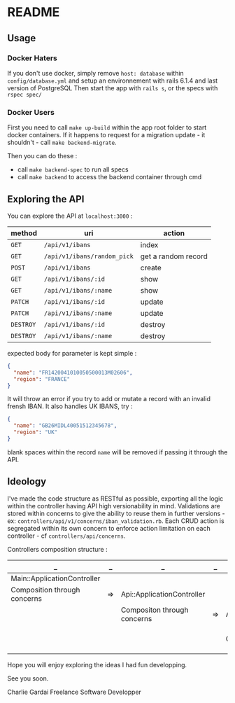 # README

## Usage

### Docker Haters

If you don't use docker, simply remove `host: database` within `config/database.yml` and setup an environnement with rails 6.1.4 and last version of PostgreSQL
Then start the app with `rails s`, or the specs with `rspec spec/`

### Docker Users

First you need to call `make up-build` within the app root folder to start docker containers.
If it happens to request for a migration update - it shouldn't - call `make backend-migrate`.

Then you can do these :

* call `make backend-spec` to run all specs
* call `make backend` to access the backend container through cmd

## Exploring the API

You can explore the API at `localhost:3000` :

method | uri | action
-------|-----|-------
`GET`|`/api/v1/ibans`|index
`GET`|`/api/v1/ibans/random_pick`|get a random record
`POST`|`/api/v1/ibans`|create
`GET`|`/api/v1/ibans/:id`|show
`GET`|`/api/v1/ibans/:name`|show
`PATCH`|`/api/v1/ibans/:id`|update
`PATCH`|`/api/v1/ibans/:name`|update
`DESTROY`|`/api/v1/ibans/:id`|destroy
`DESTROY`|`/api/v1/ibans/:name`|destroy

expected body for parameter is kept simple :
```json
{
  "name": "FR1420041010050500013M02606",
  "region": "FRANCE"
}
```

It will throw an error if you try to add or mutate a record with an invalid frensh IBAN.
It also handles UK IBANS, try :
```json
{
  "name": "GB26MIDL40051512345678",
  "region": "UK"
}
```

blank spaces within the record `name` will be removed if passing it through the API.

## Ideology

I've made the code structure as RESTful as possible, exporting all the logic within the controller having API high versionability in mind.
Validations are stored within concerns to give the ability to reuse them in further versions - ex: `controllers/api/v1/concerns/iban_validation.rb`.
Each CRUD action is segregated within its own concern to enforce action limitation on each controller - cf `controllers/api/concerns`.

Controllers composition structure :

_|_|_|_|_|_|_
-|-|-|-|-|-|-
Main::ApplicationController| | | | | |
Composition through concerns|=>|Api::ApplicationController| | | |
| | |Compositon through concerns|=>|Api::V{n}::ApplicationController| | |
| | | | |Composition through concern|=>|Model specific controller



Hope you will enjoy exploring the ideas I had fun developping.

See you soon.

Charlie Gardai
Freelance Software Developper

